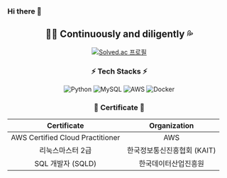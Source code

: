 ### Hi there 👋

<div align=center>
  <h2> 🏃‍♀️ Continuously and diligently 💦 </h2>
  
  [![Solved.ac
프로필](http://mazassumnida.wtf/api/v2/generate_badge?boj=boookk)](https://solved.ac/boookk)
  
  <h3> ⚡ Tech Stacks ⚡ </h3>
  
  ![Python](https://img.shields.io/badge/python-3670A0?style=for-the-badge&logo=python&logoColor=ffdd54)
  ![MySQL](https://img.shields.io/badge/mysql-%2300f.svg?style=for-the-badge&logo=mysql&logoColor=white)
  ![AWS](https://img.shields.io/badge/AWS-%23FF9900.svg?style=for-the-badge&logo=amazon-aws&logoColor=white)
  ![Docker](https://img.shields.io/badge/docker-%230db7ed.svg?style=for-the-badge&logo=docker&logoColor=white)
  
  <h3> 📄 Certificate 📄 </h3>
  
  |Certificate|Organization|
  |:---:|:---:|
  |AWS Certified Cloud Practitioner|AWS|
  |리눅스마스터 2급|한국정보통신진흥협회 (KAIT)|
  |SQL 개발자 (SQLD)|한국데이터산업진흥원|




  

<!--
[![Anurag's GitHub stats](https://github-readme-stats.vercel.app/api?username=boookk)](https://github.com/anuraghazra/github-readme-stats)

**boookk/boookk** is a ✨ _special_ ✨ repository because its `README.md` (this file) appears on your GitHub profile.

Here are some ideas to get you started:

- 🔭 I’m currently working on ...
- 🌱 I’m currently learning ...
- 👯 I’m looking to collaborate on ...
- 🤔 I’m looking for help with ...
- 💬 Ask me about ...
- 📫 How to reach me: ...
- 😄 Pronouns: ...
- ⚡ Fun fact: ...
-->
